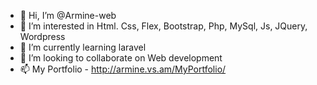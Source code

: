 - 👋 Hi, I’m @Armine-web
- 👀 I’m interested in Html. Css, Flex, Bootstrap, Php, MySql, Js, JQuery, Wordpress
- 🌱 I’m currently learning laravel 
- 💞️ I’m looking to collaborate on Web development
- 📫 My Portfolio - http://armine.vs.am/MyPortfolio/ 

<!---
Armine-web/Armine-web is a ✨ special ✨ repository because its `README.md` (this file) appears on your GitHub profile.
You can click the Preview link to take a look at your changes.
--->

